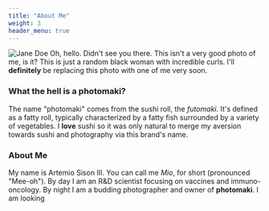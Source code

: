 ```yaml
---
title: "About Me"
weight: 3
header_menu: true
---
```


![Jane Doe](images/happy-ethnic-woman-sitting-at-table-with-laptop-3769021.jpg)
Oh, hello. Didn't see you there. This isn't a very good photo of me, is it? This is just a random black woman with incredible curls. I'll **definitely** be replacing this photo with one of me very soon. 

### What the hell is a photomaki?

The name "photomaki" comes from the sushi roll, the *futomaki*. It's defined as a fatty roll, typically characterized by a fatty fish surrounded by a variety of vegetables. I **love** sushi so it was only natural to merge my aversion towards sushi and photography via this brand's name.

### About Me
My name is Artemio Sison III. You can call me *Mio*, for short (pronounced "Mee-oh"). By day I am an R&D scientist focusing on vaccines and immuno-oncology. By night I am a budding photographer and owner of **photomaki**. I am looking 